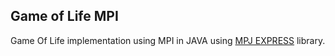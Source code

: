 ## Game of Life MPI
Game Of Life implementation using MPI in JAVA using [MPJ EXPRESS](http://mpj-express.org/) library.